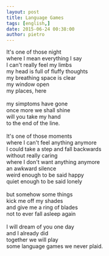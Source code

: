 ```yaml
---
layout: post
title: Language Games
tags: [english,]
date: 2015-06-24 00:38:00
author: pietro
---
```

It's one of those night<br/>where I mean everything I say<br/>I can't really feel my limbs<br/>my head is full of fluffy thoughts<br/>my breathing space is clear<br/>my window open<br/>my places, here<br/><br/>my simptoms have gone<br/>once more we shall shine<br/>will you take my hand<br/>to the end of the line.<br/><br/>It's one of those moments<br/>where I can't feel anything anymore<br/>I could take a step and fall backwards<br/>without really caring<br/>where I don't want anything anymore<br/>an awkward silence<br/>weird enough to be said happy<br/>quiet enough to be said lonely<br/><br/>but somehow some things<br/>kick me off my shades<br/>and give me a ring of blades<br/>not to ever fall asleep again<br/><br/>I will dream of you one day<br/>and I already did<br/>together we will play<br/>some language games we never plaid.
